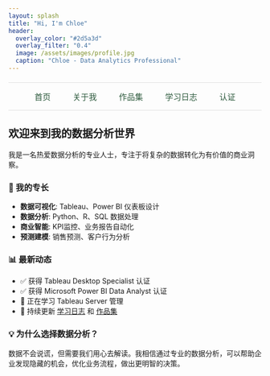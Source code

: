 ```yaml
---
layout: splash
title: "Hi, I'm Chloe"
header:
  overlay_color: "#2d5a3d"
  overlay_filter: "0.4"
  image: /assets/images/profile.jpg
  caption: "Chloe - Data Analytics Professional"
---
```


<div style="text-align: center; margin: 20px 0; padding: 15px 0; border-top: 1px solid #e0e0e0; border-bottom: 1px solid #e0e0e0;">
  <div style="display: inline-block; margin: 0 20px;">
    <a href="/" style="color: #2d5a3d; text-decoration: none; font-weight: 500; font-size: 16px;">首页</a>
  </div>
  <div style="display: inline-block; margin: 0 20px;">
    <a href="/about/" style="color: #2d5a3d; text-decoration: none; font-weight: 500; font-size: 16px;">关于我</a>
  </div>
  <div style="display: inline-block; margin: 0 20px;">
    <a href="/portfolio/" style="color: #2d5a3d; text-decoration: none; font-weight: 500; font-size: 16px;">作品集</a>
  </div>
  <div style="display: inline-block; margin: 0 20px;">
    <a href="/blog/" style="color: #2d5a3d; text-decoration: none; font-weight: 500; font-size: 16px;">学习日志</a>
  </div>
  <div style="display: inline-block; margin: 0 20px;">
    <a href="/certifications/" style="color: #2d5a3d; text-decoration: none; font-weight: 500; font-size: 16px;">认证</a>
  </div>
</div>

## 欢迎来到我的数据分析世界

我是一名热爱数据分析的专业人士，专注于将复杂的数据转化为有价值的商业洞察。

### 🎯 我的专长
- **数据可视化**: Tableau、Power BI 仪表板设计
- **数据分析**: Python、R、SQL 数据处理
- **商业智能**: KPI监控、业务报告自动化
- **预测建模**: 销售预测、客户行为分析

### 📊 最新动态
- ✅ 获得 Tableau Desktop Specialist 认证
- ✅ 获得 Microsoft Power BI Data Analyst 认证
- 📝 正在学习 Tableau Server 管理
- 🔄 持续更新 [学习日志](/blog/) 和 [作品集](/portfolio/)

### 💡 为什么选择数据分析？
数据不会说谎，但需要我们用心去解读。我相信通过专业的数据分析，可以帮助企业发现隐藏的机会，优化业务流程，做出更明智的决策。
